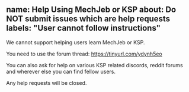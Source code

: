 name: Help Using MechJeb or KSP
about:  Do NOT submit issues which are help requests
labels:  "User cannot follow instructions"
---

We cannot support helping users learn MechJeb or KSP.

You need to use the forum thread:  https://tinyurl.com/ydynh5eo

You can also ask for help on various KSP related discords, reddit
forums and wherever else you can find fellow users.

Any help requests will be closed.

